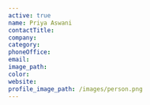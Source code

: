 ```yaml
---
active: true
name: Priya Aswani
contactTitle:
company:
category:
phoneOffice:
email:
image_path:
color:
website:
profile_image_path: /images/person.png
---
```

